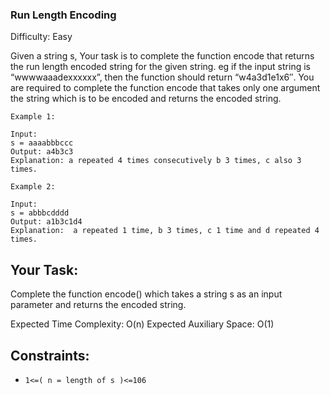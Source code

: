 ### Run Length Encoding
Difficulty: Easy

Given a string s, Your task is to complete the function encode that returns the run length encoded string for the given string.
eg if the input string is “wwwwaaadexxxxxx”, then the function should return “w4a3d1e1x6″.
You are required to complete the function encode that takes only one argument the string which is to be encoded and returns the encoded string.
```
Example 1:

Input:
s = aaaabbbccc
Output: a4b3c3
Explanation: a repeated 4 times consecutively b 3 times, c also 3 times.
```

```
Example 2:

Input:
s = abbbcdddd
Output: a1b3c1d4
Explanation:  a repeated 1 time, b 3 times, c 1 time and d repeated 4 times.
```

## Your Task:
Complete the function encode() which takes a string s as an input parameter and returns the encoded string.

Expected Time Complexity: O(n)
Expected Auxiliary Space: O(1)

## Constraints:
- `1<=( n = length of s )<=106`
